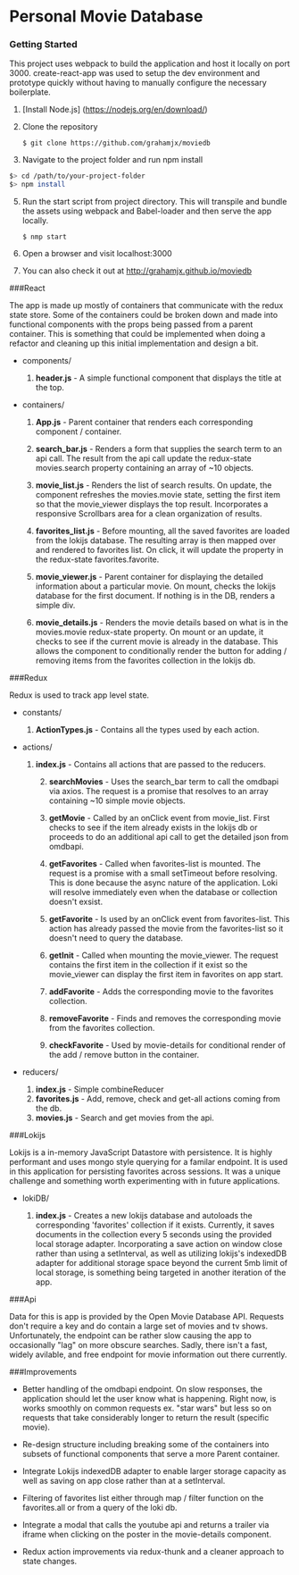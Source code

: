 # Personal Movie Database

### Getting Started

This project uses webpack to build the application and host it locally on port 3000.
create-react-app was used to setup the dev environment and prototype quickly without having to manually
configure the necessary boilerplate.

1. [Install Node.js] (https://nodejs.org/en/download/)
2. Clone the repository

    `$ git clone https://github.com/grahamjx/moviedb`

3. Navigate to the project folder and run npm install

  ```bash
  $> cd /path/to/your-project-folder
  $> npm install
  ```

5. Run the start script from project directory. This will transpile and bundle the assets using webpack
   and Babel-loader and then serve the app locally.

    `$ nmp start`

6. Open a browser and visit localhost:3000

7. You can also check it out at http://grahamjx.github.io/moviedb

###React

The app is made up mostly of containers that communicate with the redux state store. Some of the containers could be broken down and made into functional components with the props being passed from a parent container. This is something that could be implemented when doing a refactor and cleaning up this initial implementation and design a bit.

* components/
  1. **header.js** - A simple functional component that displays the title at the top.

* containers/
  1. **App.js** - Parent container that renders each corresponding component / container.

  2. **search_bar.js** - Renders a form that supplies the search term to an api call. The result from the api call update the redux-state movies.search property containing an array of ~10 objects.

  3. **movie_list.js** - Renders the list of search results. On update, the component refreshes the movies.movie state, setting the first item so that the movie_viewer displays the top result. Incorporates a responsive Scrollbars area for a clean organization of results.

  4. **favorites_list.js** - Before mounting, all the saved favorites are loaded from the lokijs database. The resulting array is then mapped over and rendered to favorites list. On click, it will update the  property in the redux-state favorites.favorite.

  5. **movie_viewer.js** - Parent container for displaying the detailed information about a particular movie.
  On mount, checks the lokijs database for the first document. If nothing is in the DB, renders a simple div.

  6. **movie_details.js** - Renders the movie details based on what is in the movies.movie redux-state property. On mount or an update, it checks to see if the current movie is already in the database. This allows the component to conditionally render the button for adding / removing items from the favorites collection in the lokijs db.


###Redux

Redux is used to track app level state.

* constants/
    1. **ActionTypes.js** - Contains all the types used by each action.

* actions/
    1. **index.js** - Contains all actions that are passed to the reducers.

        2. **searchMovies** - Uses the search_bar term to call the omdbapi via axios. The request is a promise that resolves to an array containing ~10 simple movie objects.

        3. **getMovie** - Called by an onClick event from movie_list. First checks to see if the item already exists in the lokijs db or proceeds to do an additional api call to get the detailed json from omdbapi.

        4. **getFavorites** - Called when favorites-list is mounted. The request is a promise with a small setTimeout before resolving. This is done because the async nature of the application. Loki will resolve immediately even when the database or collection doesn't exsist.

        5. **getFavorite** - Is used by an onClick event from favorites-list. This action has already passed the movie from the favorites-list so it doesn't need to query the database.

        6. **getInit** - Called when mounting the movie_viewer. The request contains the first item in the collection if it exist so the movie_viewer can display the first item in favorites on app start.

        7. **addFavorite** - Adds the corresponding movie to the favorites collection.

        8. **removeFavorite** - Finds and removes the corresponding movie from the favorites collection.

        9. **checkFavorite** - Used by movie-details for conditional render of the add / remove button in the container.   

* reducers/
  1. **index.js** - Simple combineReducer
  2. **favorites.js** - Add, remove, check and get-all actions coming from the db.
  3. **movies.js** - Search and get movies from the api.
  
###Lokijs

Lokijs is a in-memory JavaScript Datastore with persistence. It is highly performant and uses mongo style querying for a familar endpoint. It is used in this application for persisting favorites across sessions. It was a unique challenge and something worth experimenting with in future applications.

* lokiDB/

    1. **index.js** - Creates a new lokijs database and autoloads the corresponding 'favorites' collection if it exists. Currently, it saves documents in the collection every 5 seconds using the provided local storage adapter. Incorporating a save action on window close rather than using a setInterval, as well as utilizing lokijs's indexedDB adapter for additional storage space beyond the current 5mb limit of local storage, is something being targeted in another iteration of the app.


###Api

Data for this is app is provided by the Open Movie Database API. Requests don't require a key and do contain a large set of movies and tv shows. Unfortunately, the endpoint can be rather slow causing the app to occasionally "lag" on more obscure searches. Sadly, there isn't a fast, widely avilable, and free endpoint for movie information out there currently.

###Improvements

* Better handling of the omdbapi endpoint. On slow responses, the application should let the user know what is happening. Right now, is works smoothly on common requests ex. "star wars" but less so on requests that take considerably longer to return the result (specific movie).

* Re-design structure including breaking some of the containers into subsets of functional components that serve a more Parent container.

* Integrate Lokijs indexedDB adapter to enable larger storage capacity as well as saving on app close rather than at a setInterval.

* Filtering of favorites list either through map / filter function on the favorites.all or from a query of the loki db.

* Integrate a modal that calls the youtube api and returns a trailer via iframe when clicking on the poster in the movie-details component.

* Redux action improvements via redux-thunk and a cleaner approach to state changes.
